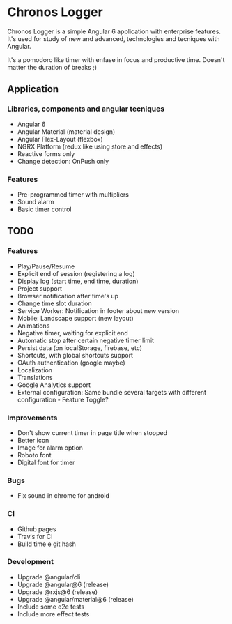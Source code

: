 # Chronos Logger

Chronos Logger is a simple Angular 6 application with enterprise features. It's used for study of new and advanced, technologies and tecniques with Angular.

It's a pomodoro like timer with enfase in focus and productive time. Doesn't matter the duration of breaks ;)


## Application

### Libraries, components and angular tecniques

* Angular 6
* Angular Material (material design)
* Angular Flex-Layout (flexbox)
* NGRX Platform (redux like using store and effects)
* Reactive forms only
* Change detection: OnPush only

### Features

* Pre-programmed timer with multipliers
* Sound alarm
* Basic timer control

## TODO

### Features

* Play/Pause/Resume
* Explicit end of session (registering a log)
* Display log (start time, end time, duration)
* Project support
* Browser notification after time's up
* Change time slot duration
* Service Worker: Notification in footer about new version
* Mobile: Landscape support (new layout)
* Animations
* Negative timer, waiting for explicit end
* Automatic stop after certain negative timer limit
* Persist data (on localStorage, firebase, etc)
* Shortcuts, with global shortcuts support
* OAuth authentication (google maybe)
* Localization
* Translations
* Google Analytics support
* External configuration: Same bundle several targets with different configuration - Feature Toggle?


### Improvements

* Don't show current timer in page title when stopped
* Better icon
* Image for alarm option
* Roboto font
* Digital font for timer


### Bugs

* Fix sound in chrome for android


### CI

* Github pages
* Travis for CI
* Build time e git hash


### Development

* Upgrade @angular/cli
* Upgrade @angular@6 (release)
* Upgrade @rxjs@6 (release)
* Upgrade @angular/material@6 (release)
* Include some e2e tests
* Include more effect tests
